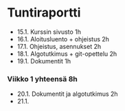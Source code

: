# Tuntiraportti
- 15.1. Kurssin sivusto 1h
- 16.1. Aloitusluento + ohjeistus 2h
- 17.1. Ohjeistus, asennukset 2h
- 18.1. Algotutkimus + git-opettelu 2h
- 19.1. Dokumentit 1h

### Viikko 1 yhteensä 8h

- 20.1. Dokumentit ja algotutkimus 2h
- 21.1.

